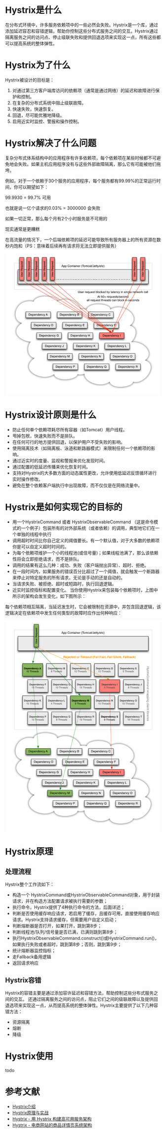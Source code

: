 

# Hystrix是什么
在分布式环境中，许多服务依赖项中的一些必然会失败。Hystrix是一个库，通过添加延迟容忍和容错逻辑，帮助你控制这些分布式服务之间的交互。Hystrix通过隔离服务之间的访问点、停止级联失败和提供回退选项来实现这一点，所有这些都可以提高系统的整体弹性。

# Hystrix为了什么
Hystrix被设计的目标是：

1. 对通过第三方客户端库访问的依赖项（通常是通过网络）的延迟和故障进行保护和控制。
1. 在复杂的分布式系统中阻止级联故障。
1. 快速失败，快速恢复。
1. 回退，尽可能优雅地降级。
1. 启用近实时监控、警报和操作控制。

# Hystrix解决了什么问题
复杂分布式体系结构中的应用程序有许多依赖项，每个依赖项在某些时候都不可避免地会失败。如果主机应用程序没有与这些外部故障隔离，那么它有可能被他们拖垮。

例如，对于一个依赖于30个服务的应用程序，每个服务都有99.99%的正常运行时间，你可以期望如下：

99.9930  =  99.7% 可用

也就是说一亿个请求的0.03% = 3000000 会失败

如果一切正常，那么每个月有2个小时服务是不可用的

现实通常是更糟糕 

在高流量的情况下，一个后端依赖项的延迟可能导致所有服务器上的所有资源在数秒内饱和（PS：意味着后续再有请求将无法立即提供服务）


![](服务挂了.png)
# Hystrix设计原则是什么
- 防止任何单个依赖项耗尽所有容器（如Tomcat）用户线程。
- 甩掉包袱，快速失败而不是排队。
- 在任何可行的地方提供回退，以保护用户不受失败的影响。
- 使用隔离技术（如隔离板、泳道和断路器模式）来限制任何一个依赖项的影响。
- 通过近实时的度量、监视和警报来优化发现时间。
- 通过配置的低延迟传播来优化恢复时间。
- 支持对Hystrix的大多数方面的动态属性更改，允许使用低延迟反馈循环进行实时操作修改。
- 避免在整个依赖客户端执行中出现故障，而不仅仅是在网络流量中。

# Hystrix是如何实现它的目标的
- 用一个HystrixCommand 或者 HystrixObservableCommand （这是命令模式的一个例子）包装所有的对外部系统（或者依赖）的调用，典型地它们在一个单独的线程中执行
- 调用超时时间比你自己定义的阈值要长。有一个默认值，对于大多数的依赖项你是可以自定义超时时间的。
- 为每个依赖项维护一个小的线程池(或信号量)；如果线程池满了，那么该依赖性将会立即拒绝请求，而不是排队。
- 调用的结果有这么几种：成功、失败（客户端抛出异常）、超时、拒绝。
- 在一段时间内，如果服务的错误百分比超过了一个阈值，就会触发一个断路器来停止对特定服务的所有请求，无论是手动的还是自动的。
- 当请求失败、被拒绝、超时或短路时，执行回退逻辑。
- 近实时监控指标和配置变化。
当你使用Hystrix来包装每个依赖项时，上图中所示的架构会发生变化，如下图所示：



每个依赖项相互隔离，当延迟发生时，它会被限制在资源中，并包含回退逻辑，该逻辑决定在依赖项中发生任何类型的故障时应作出何种响应：

![](服务挂了使用hystrix.png)

# Hystrix原理
## 处理流程
Hystrix整个工作流如下：

- 构造一个 HystrixCommand或HystrixObservableCommand对象，用于封装请求，并在构造方法配置请求被执行需要的参数；
- 执行命令，Hystrix提供了4种执行命令的方法，后面详述；
- 判断是否使用缓存响应请求，若启用了缓存，且缓存可用，直接使用缓存响应请求。Hystrix支持请求缓存，但需要用户自定义启动；
- 判断熔断器是否打开，如果打开，跳到第8步；
- 判断线程池/队列/信号量是否已满，已满则跳到第8步；
- 执行HystrixObservableCommand.construct()或HystrixCommand.run()，如果执行失败或者超时，跳到第8步；否则，跳到第9步；
- 统计熔断器监控指标；
- 走Fallback备用逻辑
- 返回请求响应

## Hystrix容错
Hystrix的容错主要是通过添加容许延迟和容错方法，帮助控制这些分布式服务之间的交互。 还通过隔离服务之间的访问点，阻止它们之间的级联故障以及提供回退选项来实现这一点，从而提高系统的整体弹性。Hystrix主要提供了以下几种容错方法：

- 资源隔离
- 熔断
- 降级



# Hystrix使用
todo

# 参考文献
- [Hystrix介绍](https://www.cnblogs.com/cjsblog/p/9391819.html)
- [Hystrix原理与实战](https://blog.csdn.net/loushuiyifan/article/details/82702522)
- [Hystrix - 用 Hystrix 构建高可用服务架构](https://www.jianshu.com/p/e90b38d491d5)
- [Hystrix - 电商网站的商品详情页系统架构](https://www.jianshu.com/p/f7c3bc37841c)

